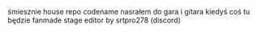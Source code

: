 śmiesznie house repo codename nasrałem do gara i gitara kiedyś coś tu będzie
fanmade stage editor by srtpro278 (discord)
